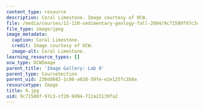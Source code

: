 ```yaml
---
content_type: resource
description: Coral Limestone. Image courtesy of OCW.
file: /media/courses/12-110-sedimentary-geology-fall-2004/9c71580f97c3cf209d94712a23139fa2_6.jpg
file_type: image/jpeg
image_metadata:
  caption: Coral Limestone.
  credit: Image courtesy of OCW.
  image-alt: Coral Limestone.
learning_resource_types: []
ocw_type: OCWImage
parent_title: 'Image Gallery: Lab 8'
parent_type: CourseSection
parent_uid: 230dd682-1c86-a028-59fe-e2e125fc3b0a
resourcetype: Image
title: 6.jpg
uid: 9c71580f-97c3-cf20-9d94-712a23139fa2
---
```

